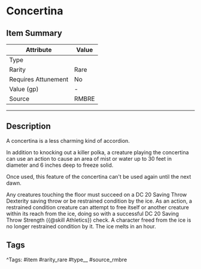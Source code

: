 # Concertina

## Item Summary

| Attribute            | Value                        |
|----------------------|------------------------------|
| Type                 |   |
| Rarity               | Rare             |
| Requires Attunement  | No                |
| Value (gp)           | -    |
| Source               | RMBRE |

---

## Description

A concertina is a less charming kind of accordion.

In addition to knocking out a killer polka, a creature playing the concertina can use an action to cause an area of mist or water up to 30 feet in diameter and 6 inches deep to freeze solid.

Once used, this feature of the concertina can't be used again until the next dawn.

Any creatures touching the floor must succeed on a DC 20 Saving Throw Dexterity saving throw or be restrained condition by the ice. As an action, a restrained condition creature can attempt to free itself or another creature within its reach from the ice, doing so with a successful DC 20 Saving Throw Strength ({@skill Athletics}) check. A character freed from the ice is no longer restrained condition by it. The ice melts in an hour.

## Tags

^Tags: #item #rarity_rare #type__ #source_rmbre